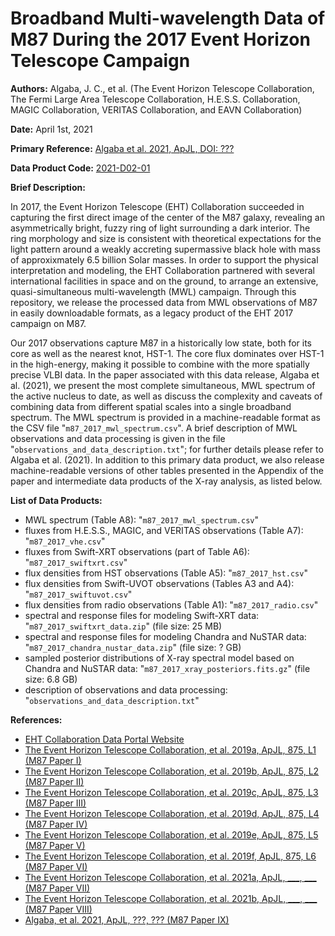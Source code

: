 # Broadband Multi-wavelength Data of M87 During the 2017 Event Horizon Telescope Campaign

**Authors:** Algaba, J. C., et al. (The Event Horizon Telescope Collaboration, The Fermi Large Area Telescope Collaboration, H.E.S.S. Collaboration, MAGIC Collaboration, VERITAS Collaboration, and EAVN Collaboration)

**Date:** April 1st, 2021

**Primary Reference:** [Algaba et al. 2021, ApJL, DOI: ???](https://???)

**Data Product Code:** [2021-D02-01](https://eventhorizontelescope.org/for-astronomers/data)

**Brief Description:**

In 2017, the Event Horizon Telescope (EHT) Collaboration succeeded in capturing the first direct image of the center of the M87 galaxy, revealing an asymmetrically bright, fuzzy ring of light surrounding a dark interior. The ring morphology and size is consistent with theoretical expectations for the light pattern around a weakly accreting supermassive black hole with mass of approxixmately 6.5 billion Solar masses. In order to  support the physical interpretation and modeling, the EHT Collaboration partnered with several international facilities in space and on the ground, to arrange an extensive, quasi-simultaneous multi-wavelength (MWL) campaign. Through this repository, we release the processed data from MWL observations of M87 in easily downloadable formats, as a legacy product of the EHT 2017 campaign on M87.

Our 2017 observations capture M87 in a historically low state, both for its core as well as the nearest knot, HST-1. The core flux dominates over HST-1 in the high-energy, making it possible to combine with the more spatially precise VLBI data. In the paper associated with this data release, Algaba et al. (2021), we present the most complete simultaneous, MWL spectrum of the active nucleus to date, as well as discuss the complexity and caveats of combining data from different spatial scales into a single broadband spectrum. The MWL spectrum is provided in a machine-readable format as the CSV file "`m87_2017_mwl_spectrum.csv`". A brief description of MWL observations and data processing is given in the file "`observations_and_data_description.txt`"; for further details please refer to Algaba et al. (2021). In addition to this primary data product, we also release machine-readable versions of other tables presented in the Appendix of the paper and intermediate data products of the X-ray analysis, as listed below.

**List of Data Products:**

- MWL spectrum (Table A8): "`m87_2017_mwl_spectrum.csv`"
- fluxes from H.E.S.S., MAGIC, and VERITAS observations (Table A7): "`m87_2017_vhe.csv`"
- fluxes from Swift-XRT observations (part of Table A6): "`m87_2017_swiftxrt.csv`"
- flux densities from HST observations (Table A5): "`m87_2017_hst.csv`"
- flux densities from Swift-UVOT observations (Tables A3 and A4): "`m87_2017_swiftuvot.csv`"
- flux densities from radio observations (Table A1): "`m87_2017_radio.csv`"
- spectral and response files for modeling Swift-XRT data: "`m87_2017_swiftxrt_data.zip`" (file size: 25 MB)
- spectral and response files for modeling Chandra and NuSTAR data: "`m87_2017_chandra_nustar_data.zip`" (file size: ? GB)
- sampled posterior distributions of X-ray spectral model based on Chandra and NuSTAR data: "`m87_2017_xray_posteriors.fits.gz`" (file size: 6.8 GB)
- description of observations and data processing: "`observations_and_data_description.txt`"

**References:**

- [EHT Collaboration Data Portal Website](https://eventhorizontelescope.org/for-astronomers/data)
- [The Event Horizon Telescope Collaboration, et al. 2019a, ApJL, 875, L1 (M87 Paper I)](https://doi.org/10.3847/2041-8213/ab0ec7)
- [The Event Horizon Telescope Collaboration, et al. 2019b, ApJL, 875, L2 (M87 Paper II)](https://doi.org/10.3847/2041-8213/ab0c96)
- [The Event Horizon Telescope Collaboration, et al. 2019c, ApJL, 875, L3 (M87 Paper III)](https://doi.org/10.3847/2041-8213/ab0c57)
- [The Event Horizon Telescope Collaboration, et al. 2019d, ApJL, 875, L4 (M87 Paper IV)](https://doi.org/10.3847/2041-8213/ab0e85)
- [The Event Horizon Telescope Collaboration, et al. 2019e, ApJL, 875, L5 (M87 Paper V)](https://doi.org/10.3847/2041-8213/ab0f43)
- [The Event Horizon Telescope Collaboration, et al. 2019f, ApJL, 875, L6 (M87 Paper VI)](https://doi.org/10.3847/2041-8213/ab1141)
- [The Event Horizon Telescope Collaboration, et al. 2021a, ApJL, ___, ___ (M87 Paper VII)](https://___)
- [The Event Horizon Telescope Collaboration, et al. 2021b, ApJL, ___, ___ (M87 Paper VIII)](https://___)
- [Algaba, et al. 2021, ApJL, ???, ??? (M87 Paper IX)](https://???)
